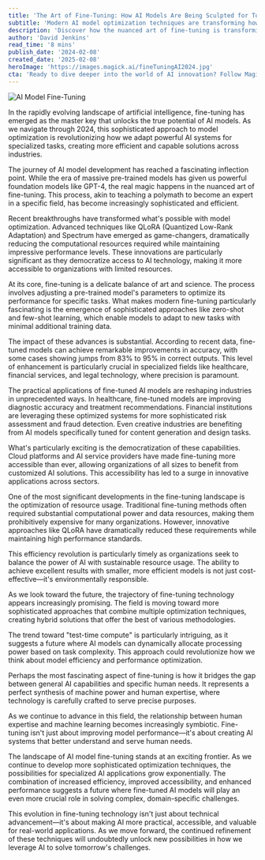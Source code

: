 ```yaml
---
title: 'The Art of Fine-Tuning: How AI Models Are Being Sculpted for Tomorrow''s Challenges'
subtitle: 'Modern AI model optimization techniques are transforming how we adapt powerful systems for specialized tasks'
description: 'Discover how the nuanced art of fine-tuning is transforming AI models for specialized tasks in various industries. Innovations like QLoRA are making this technology accessible and efficient for organizations of all sizes.'
author: 'David Jenkins'
read_time: '8 mins'
publish_date: '2024-02-08'
created_date: '2025-02-08'
heroImage: 'https://images.magick.ai/fineTuningAI2024.jpg'
cta: 'Ready to dive deeper into the world of AI innovation? Follow MagickAI on LinkedIn for exclusive insights, breaking developments, and expert perspectives on the future of AI model optimization.'
---
```


![AI Model Fine-Tuning](https://i.magick.ai/PIXE/1739007666091_magick_img.webp)

In the rapidly evolving landscape of artificial intelligence, fine-tuning has emerged as the master key that unlocks the true potential of AI models. As we navigate through 2024, this sophisticated approach to model optimization is revolutionizing how we adapt powerful AI systems for specialized tasks, creating more efficient and capable solutions across industries.

The journey of AI model development has reached a fascinating inflection point. While the era of massive pre-trained models has given us powerful foundation models like GPT-4, the real magic happens in the nuanced art of fine-tuning. This process, akin to teaching a polymath to become an expert in a specific field, has become increasingly sophisticated and efficient.

Recent breakthroughs have transformed what's possible with model optimization. Advanced techniques like QLoRA (Quantized Low-Rank Adaptation) and Spectrum have emerged as game-changers, dramatically reducing the computational resources required while maintaining impressive performance levels. These innovations are particularly significant as they democratize access to AI technology, making it more accessible to organizations with limited resources.

At its core, fine-tuning is a delicate balance of art and science. The process involves adjusting a pre-trained model's parameters to optimize its performance for specific tasks. What makes modern fine-tuning particularly fascinating is the emergence of sophisticated approaches like zero-shot and few-shot learning, which enable models to adapt to new tasks with minimal additional training data.

The impact of these advances is substantial. According to recent data, fine-tuned models can achieve remarkable improvements in accuracy, with some cases showing jumps from 83% to 95% in correct outputs. This level of enhancement is particularly crucial in specialized fields like healthcare, financial services, and legal technology, where precision is paramount.

The practical applications of fine-tuned AI models are reshaping industries in unprecedented ways. In healthcare, fine-tuned models are improving diagnostic accuracy and treatment recommendations. Financial institutions are leveraging these optimized systems for more sophisticated risk assessment and fraud detection. Even creative industries are benefiting from AI models specifically tuned for content generation and design tasks.

What's particularly exciting is the democratization of these capabilities. Cloud platforms and AI service providers have made fine-tuning more accessible than ever, allowing organizations of all sizes to benefit from customized AI solutions. This accessibility has led to a surge in innovative applications across sectors.

One of the most significant developments in the fine-tuning landscape is the optimization of resource usage. Traditional fine-tuning methods often required substantial computational power and data resources, making them prohibitively expensive for many organizations. However, innovative approaches like QLoRA have dramatically reduced these requirements while maintaining high performance standards.

This efficiency revolution is particularly timely as organizations seek to balance the power of AI with sustainable resource usage. The ability to achieve excellent results with smaller, more efficient models is not just cost-effective—it's environmentally responsible.

As we look toward the future, the trajectory of fine-tuning technology appears increasingly promising. The field is moving toward more sophisticated approaches that combine multiple optimization techniques, creating hybrid solutions that offer the best of various methodologies.

The trend toward "test-time compute" is particularly intriguing, as it suggests a future where AI models can dynamically allocate processing power based on task complexity. This approach could revolutionize how we think about model efficiency and performance optimization.

Perhaps the most fascinating aspect of fine-tuning is how it bridges the gap between general AI capabilities and specific human needs. It represents a perfect synthesis of machine power and human expertise, where technology is carefully crafted to serve precise purposes.

As we continue to advance in this field, the relationship between human expertise and machine learning becomes increasingly symbiotic. Fine-tuning isn't just about improving model performance—it's about creating AI systems that better understand and serve human needs.

The landscape of AI model fine-tuning stands at an exciting frontier. As we continue to develop more sophisticated optimization techniques, the possibilities for specialized AI applications grow exponentially. The combination of increased efficiency, improved accessibility, and enhanced performance suggests a future where fine-tuned AI models will play an even more crucial role in solving complex, domain-specific challenges.

This evolution in fine-tuning technology isn't just about technical advancement—it's about making AI more practical, accessible, and valuable for real-world applications. As we move forward, the continued refinement of these techniques will undoubtedly unlock new possibilities in how we leverage AI to solve tomorrow's challenges.